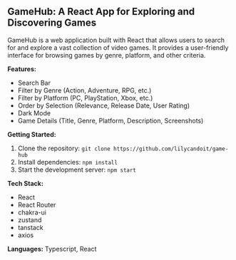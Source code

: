 ## GameHub: A React App for Exploring and Discovering Games

GameHub is a web application built with React that allows users to search for and explore a vast collection of video games. It provides a user-friendly interface for browsing games by genre, platform, and other criteria.

**Features:**

* Search Bar
* Filter by Genre (Action, Adventure, RPG, etc.)
* Filter by Platform (PC, PlayStation, Xbox, etc.)
* Order by Selection (Relevance, Release Date, User Rating)
* Dark Mode
* Game Details (Title, Genre, Platform, Description, Screenshots)

**Getting Started:**

1. Clone the repository: `git clone https://github.com/lilycandoit/game-hub`
2. Install dependencies: `npm install`
3. Start the development server: `npm start`

**Tech Stack:**

* React
* React Router
* chakra-ui
* zustand
* tanstack
* axios

**Languages:** 
Typescript, React

